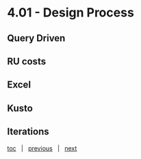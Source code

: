 # 4.01 - Design Process


## Query Driven




## RU costs




## Excel




## Kusto




## Iterations





[toc](0_table_of_contents.md) &nbsp; |  &nbsp; [previous](0_table_of_contents.md) &nbsp; | &nbsp; [next](4_02_design_considerations.md) &nbsp;
